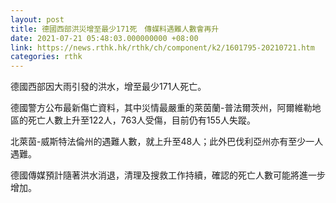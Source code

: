 ```yaml
---
layout: post
title: 德國西部洪災增至最少171死　傳媒料遇難人數會再升
date: 2021-07-21 05:48:03.000000000 +08:00
link: https://news.rthk.hk/rthk/ch/component/k2/1601795-20210721.htm
categories: rthk
---
```


德國西部因大雨引發的洪水，增至最少171人死亡。

德國警方公布最新傷亡資料，其中災情最嚴重的萊茵蘭-普法爾茨州，阿爾維勒地區的死亡人數上升至122人，763人受傷，目前仍有155人失蹤。

北萊茵-威斯特法倫州的遇難人數，就上升至48人；此外巴伐利亞州亦有至少一人遇難。

德國傳媒預計隨著洪水消退，清理及搜救工作持續，確認的死亡人數可能將進一步增加。
